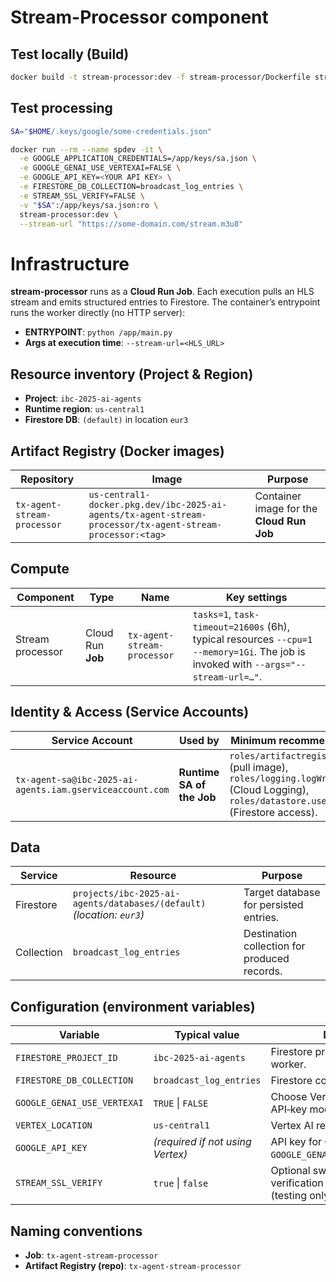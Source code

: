 # Stream-Processor component

## Test locally (Build)
```bash
docker build -t stream-processor:dev -f stream-processor/Dockerfile stream-processor
```

## Test processing

```bash
SA="$HOME/.keys/google/some-credentials.json"

docker run --rm --name spdev -it \
  -e GOOGLE_APPLICATION_CREDENTIALS=/app/keys/sa.json \
  -e GOOGLE_GENAI_USE_VERTEXAI=FALSE \
  -e GOOGLE_API_KEY=<YOUR API KEY> \
  -e FIRESTORE_DB_COLLECTION=broadcast_log_entries \
  -e STREAM_SSL_VERIFY=FALSE \
  -v "$SA":/app/keys/sa.json:ro \
  stream-processor:dev \
  --stream-url "https://some-domain.com/stream.m3u8"
```


# Infrastructure

**stream-processor** runs as a **Cloud Run Job**. Each execution pulls an HLS stream and emits structured entries to Firestore. The container’s entrypoint runs the worker directly (no HTTP server):

* **ENTRYPOINT**: `python /app/main.py`
* **Args at execution time**: `--stream-url=<HLS_URL>`

## Resource inventory (Project & Region)

* **Project**: `ibc-2025-ai-agents`
* **Runtime region**: `us-central1`
* **Firestore DB**: `(default)` in location `eur3`

## Artifact Registry (Docker images)

| Repository                  | Image                                                                                                     | Purpose                                   |
| --------------------------- | --------------------------------------------------------------------------------------------------------- | ----------------------------------------- |
| `tx-agent-stream-processor` | `us-central1-docker.pkg.dev/ibc-2025-ai-agents/tx-agent-stream-processor/tx-agent-stream-processor:<tag>` | Container image for the **Cloud Run Job** |

## Compute

| Component        | Type              | Name                        | Key settings                                                                                                                        |
| ---------------- | ----------------- | --------------------------- | ----------------------------------------------------------------------------------------------------------------------------------- |
| Stream processor | Cloud Run **Job** | `tx-agent-stream-processor` | `tasks=1`, `task-timeout=21600s` (6h), typical resources `--cpu=1 --memory=1Gi`. The job is invoked with `--args="--stream-url=…"`. |

## Identity & Access (Service Accounts)

| Service Account                                          | Used by                                                     | Minimum recommended roles                                                                                                           |
| -------------------------------------------------------- | ----------------------------------------------------------- | ----------------------------------------------------------------------------------------------------------------------------------- |
| `tx-agent-sa@ibc-2025-ai-agents.iam.gserviceaccount.com` | **Runtime SA of the Job**                                   | `roles/artifactregistry.reader` (pull image), `roles/logging.logWriter` (Cloud Logging), `roles/datastore.user` (Firestore access). |


## Data

| Service    | Resource                                                               | Purpose                                      |
| ---------- | ---------------------------------------------------------------------- | -------------------------------------------- |
| Firestore  | `projects/ibc-2025-ai-agents/databases/(default)` *(location: `eur3`)* | Target database for persisted entries.       |
| Collection | `broadcast_log_entries`                                                | Destination collection for produced records. |

## Configuration (environment variables)

| Variable                    | Typical value                    | Description                                                                  |
| --------------------------- | -------------------------------- | ---------------------------------------------------------------------------- |
| `FIRESTORE_PROJECT_ID`      | `ibc-2025-ai-agents`             | Firestore project ID used by the worker.                                     |
| `FIRESTORE_DB_COLLECTION`   | `broadcast_log_entries`          | Firestore collection for writes.                                             |
| `GOOGLE_GENAI_USE_VERTEXAI` | `TRUE` \| `FALSE`                | Choose Vertex AI (`TRUE`) or API‑key mode (`FALSE`).                         |
| `VERTEX_LOCATION`           | `us-central1`                    | Vertex AI region (if enabled).                                               |
| `GOOGLE_API_KEY`            | *(required if not using Vertex)* | API key for Google GenAI when `GOOGLE_GENAI_USE_VERTEXAI=FALSE`.             |
| `STREAM_SSL_VERIFY`         | `true` \| `false`                | Optional switch to relax TLS verification for playlist fetch (testing only). |

## Naming conventions

* **Job**: `tx-agent-stream-processor`
* **Artifact Registry (repo)**: `tx-agent-stream-processor`

